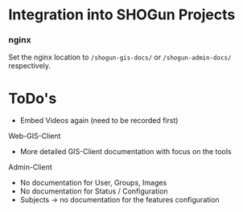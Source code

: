 # Integration into SHOGun Projects

### nginx
Set the nginx location to `/shogun-gis-docs/` or `/shogun-admin-docs/` respectively.

# ToDo's
- Embed Videos again (need to be recorded first)

Web-GIS-Client
- More detailed GIS-Client documentation with focus on the tools

Admin-Client
- No documentation for User, Groups, Images
- No documentation for Status / Configuration
- Subjects -> no documentation for the features configuration
